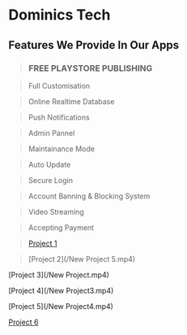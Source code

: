 # Dominics Tech

## Features We Provide In Our Apps

> ### FREE PLAYSTORE PUBLISHING

> Full Customisation

 > Online Realtime Database
 
 >Push Notifications
 
> Admin Pannel
 
 >Maintainance Mode
 
 >Auto Update
 
 >Secure Login
 
 >Account Banning & Blocking System
 
 >Video Streaming
 
 >Accepting Payment
 
 >[Project 1](/07.10.2021_14.01.21_REC.mp4)
 
 >[Project 2](/New Project 5.mp4)
 >
 [Project 3](/New Project.mp4)
 
 [Project 4](/New Project3.mp4)
 
 [Project 5](/New Project4.mp4)
 
 [Project 6](/intro2.mp4)



